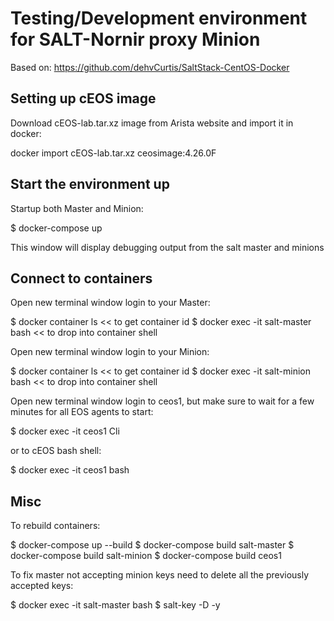 # Testing/Development environment for SALT-Nornir proxy Minion

Based on: https://github.com/dehvCurtis/SaltStack-CentOS-Docker

## Setting up cEOS image

Download cEOS-lab.tar.xz image from Arista website and import it in docker:

docker import cEOS-lab.tar.xz ceosimage:4.26.0F

## Start the environment up

Startup both Master and Minion:

$ docker-compose up

This window will display debugging output from the salt master and minions

## Connect to containers

Open new terminal window login to your Master:

$ docker container ls << to get container id
$ docker exec -it salt-master bash << to drop into container shell

Open new terminal window login to your Minion:

$ docker container ls << to get container id
$ docker exec -it salt-minion bash << to drop into container shell

Open new terminal window login to ceos1, but make sure to wait for a few minutes for all EOS agents to start:

$ docker exec -it ceos1 Cli

or to cEOS bash shell:

$  docker exec -it ceos1 bash

## Misc

To rebuild containers:

$ docker-compose up --build
$ docker-compose build salt-master
$ docker-compose build salt-minion
$ docker-compose build ceos1

To fix master not accepting minion keys need to delete all the previously accepted keys:

$ docker exec -it salt-master bash
$ salt-key -D -y